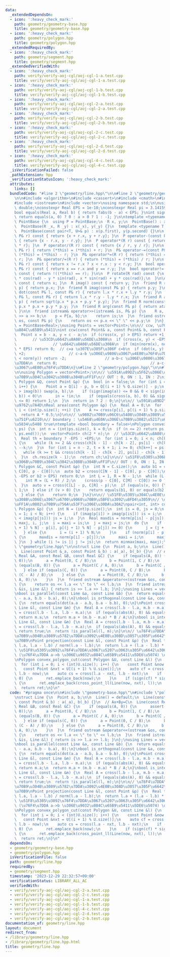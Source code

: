 ```yaml
---
data:
  _extendedDependsOn:
  - icon: ':heavy_check_mark:'
    path: geometry/geometry-base.hpp
    title: geometry/geometry-base.hpp
  - icon: ':heavy_check_mark:'
    path: geometry/polygon.hpp
    title: geometry/polygon.hpp
  _extendedRequiredBy:
  - icon: ':heavy_check_mark:'
    path: geometry/segment.hpp
    title: geometry/segment.hpp
  _extendedVerifiedWith:
  - icon: ':heavy_check_mark:'
    path: verify/verify-aoj-cgl/aoj-cgl-1-a.test.cpp
    title: verify/verify-aoj-cgl/aoj-cgl-1-a.test.cpp
  - icon: ':heavy_check_mark:'
    path: verify/verify-aoj-cgl/aoj-cgl-1-b.test.cpp
    title: verify/verify-aoj-cgl/aoj-cgl-1-b.test.cpp
  - icon: ':heavy_check_mark:'
    path: verify/verify-aoj-cgl/aoj-cgl-2-a.test.cpp
    title: verify/verify-aoj-cgl/aoj-cgl-2-a.test.cpp
  - icon: ':heavy_check_mark:'
    path: verify/verify-aoj-cgl/aoj-cgl-2-b.test.cpp
    title: verify/verify-aoj-cgl/aoj-cgl-2-b.test.cpp
  - icon: ':heavy_check_mark:'
    path: verify/verify-aoj-cgl/aoj-cgl-2-c.test.cpp
    title: verify/verify-aoj-cgl/aoj-cgl-2-c.test.cpp
  - icon: ':heavy_check_mark:'
    path: verify/verify-aoj-cgl/aoj-cgl-2-d.test.cpp
    title: verify/verify-aoj-cgl/aoj-cgl-2-d.test.cpp
  - icon: ':heavy_check_mark:'
    path: verify/verify-aoj-cgl/aoj-cgl-4-c.test.cpp
    title: verify/verify-aoj-cgl/aoj-cgl-4-c.test.cpp
  _isVerificationFailed: false
  _pathExtension: hpp
  _verificationStatusIcon: ':heavy_check_mark:'
  attributes:
    links: []
  bundledCode: "#line 2 \"geometry/line.hpp\"\n\n#line 2 \"geometry/geometry-base.hpp\"\
    \n\n#include <algorithm>\n#include <cassert>\n#include <cmath>\n#include <complex>\n\
    #include <iostream>\n#include <vector>\nusing namespace std;\n\nusing Real = long\
    \ double;\nconstexpr Real EPS = 1e-10;\nconstexpr Real pi = 3.141592653589793238462643383279L;\n\
    bool equals(Real a, Real b) { return fabs(b - a) < EPS; }\nint sign(Real a) {\
    \ return equals(a, 0) ? 0 : a > 0 ? 1 : -1; }\n\ntemplate <typename R>\nstruct\
    \ PointBase {\n  using P = PointBase;\n  R x, y;\n  PointBase() : x(0), y(0) {}\n\
    \  PointBase(R _x, R _y) : x(_x), y(_y) {}\n  template <typename T, typename U>\n\
    \  PointBase(const pair<T, U>& p) : x(p.first), y(p.second) {}\n\n  P operator+(const\
    \ P& r) const { return {x + r.x, y + r.y}; }\n  P operator-(const P& r) const\
    \ { return {x - r.x, y - r.y}; }\n  P operator*(R r) const { return {x * r, y\
    \ * r}; }\n  P operator/(R r) const { return {x / r, y / r}; }\n\n  P& operator+=(const\
    \ P& r) { return (*this) = (*this) + r; }\n  P& operator-=(const P& r) { return\
    \ (*this) = (*this) - r; }\n  P& operator*=(R r) { return (*this) = (*this) *\
    \ r; }\n  P& operator/=(R r) { return (*this) = (*this) / r; }\n\n  bool operator<(const\
    \ P& r) const { return x != r.x ? x < r.x : y < r.y; }\n  bool operator==(const\
    \ P& r) const { return x == r.x and y == r.y; }\n  bool operator!=(const P& r)\
    \ const { return !((*this) == r); }\n\n  P rotate(R rad) const {\n    return {x\
    \ * cos(rad) - y * sin(rad), x * sin(rad) + y * cos(rad)};\n  }\n\n  R real()\
    \ const { return x; }\n  R imag() const { return y; }\n  friend R real(const P&\
    \ p) { return p.x; }\n  friend R imag(const P& p) { return p.y; }\n  friend R\
    \ dot(const P& l, const P& r) { return l.x * r.x + l.y * r.y; }\n  friend R cross(const\
    \ P& l, const P& r) { return l.x * r.y - l.y * r.x; }\n  friend R abs(const P&\
    \ p) { return sqrt(p.x * p.x + p.y * p.y); }\n  friend R norm(const P& p) { return\
    \ p.x * p.x + p.y * p.y; }\n  friend R arg(const P& p) { return atan2(p.y, p.x);\
    \ }\n\n  friend istream& operator>>(istream& is, P& p) {\n    R a, b;\n    is\
    \ >> a >> b;\n    p = P{a, b};\n    return is;\n  }\n  friend ostream& operator<<(ostream&\
    \ os, const P& p) {\n    return os << p.x << \" \" << p.y;\n  }\n};\nusing Point\
    \ = PointBase<Real>;\nusing Points = vector<Point>;\n\n// ccw, \u70B9\u306E\u9032\
    \u884C\u65B9\u5411\nint ccw(const Point& a, const Point& b, const Point& c) {\n\
    \  Point x = b - a, y = c - a;\n  if (cross(x, y) > EPS) return +1;          \
    \       // \u53CD\u6642\u8A08\u56DE\u308A\n  if (cross(x, y) < -EPS) return -1;\
    \                // \u6642\u8A08\u56DE\u308A\n  if (min(norm(x), norm(y)) < EPS\
    \ * EPS) return 0;  // c=a \u307E\u305F\u306F c=b\n  if (dot(x, y) < EPS) return\
    \ +2;                   // c-a-b \u306E\u9806\u3067\u4E00\u76F4\u7DDA\n  if (norm(x)\
    \ < norm(y)) return -2;                 // a-b-c \u306E\u9806\u3067\u4E00\u76F4\
    \u7DDA\n  return 0;                                         // a-c-b \u306E\u9806\
    \u3067\u4E00\u76F4\u7DDA\n}\n#line 2 \"geometry/polygon.hpp\"\n\n#line 4 \"geometry/polygon.hpp\"\
    \n\nusing Polygon = vector<Point>;\n\n// \u591A\u89D2\u5F62\u306E\u5185\u90E8\u306B\
    \u70B9\u304C\u3042\u308B\u304B\uFF1F\n// OUT : 0, ON : 1, IN : 2\nint contains_polygon(const\
    \ Polygon &Q, const Point &p) {\n  bool in = false;\n  for (int i = 0; i < (int)Q.size();\
    \ i++) {\n    Point a = Q[i] - p, b = Q[(i + 1) % Q.size()] - p;\n    if (imag(a)\
    \ > imag(b)) swap(a, b);\n    if (sign(imag(a)) <= 0 && 0 < sign(imag(b)) && sign(cross(a,\
    \ b)) < 0)\n      in = !in;\n    if (equals(cross(a, b), 0) && sign(dot(a, b))\
    \ <= 0) return 1;\n  }\n  return in ? 2 : 0;\n}\n\n// \u591A\u89D2\u5F62\u306E\
    \u9762\u7A4D\nReal area(const Polygon &p) {\n  Real A = 0;\n  for (int i = 0;\
    \ i < (int)p.size(); ++i) {\n    A += cross(p[i], p[(i + 1) % p.size()]);\n  }\n\
    \  return A * 0.5;\n}\n\n// \u9802\u70B9\u96C6\u5408\u304B\u3089\u51F8\u5305\u3092\
    \u751F\u6210\n// boundary : \u5468\u4E0A\u306E\u70B9\u3082\u5217\u6319\u3059\u308B\
    \u5834\u5408 true\ntemplate <bool boundary = false>\nPolygon convex_hull(vector<Point>\
    \ ps) {\n  int n = (int)ps.size(), k = 0;\n  if (n <= 2) return ps;\n  sort(ps.begin(),\
    \ ps.end());\n  vector<Point> ch(2 * n);\n  // \u53CD\u6642\u8A08\u5468\u308A\n\
    \  Real th = boundary ? -EPS : +EPS;\n  for (int i = 0; i < n; ch[k++] = ps[i++])\
    \ {\n    while (k >= 2 && cross(ch[k - 1] - ch[k - 2], ps[i] - ch[k - 1]) < th)\
    \ --k;\n  }\n  for (int i = n - 2, t = k + 1; i >= 0; ch[k++] = ps[i--]) {\n \
    \   while (k >= t && cross(ch[k - 1] - ch[k - 2], ps[i] - ch[k - 1]) < th) --k;\n\
    \  }\n  ch.resize(k - 1);\n  return ch;\n}\n\n// \u51F8\u5305\u306E\u5185\u90E8\
    \u306B\u70B9\u304C\u3042\u308B\u304B\uFF1F\n// OUT : 0, ON : 1, IN : 2\nint contains_convex(const\
    \ Polygon &C, const Point &p) {\n  int N = C.size();\n  auto b1 = cross(C[1] -\
    \ C[0], p - C[0]);\n  auto b2 = cross(C[N - 1] - C[0], p - C[0]);\n  if (b1 <\
    \ -EPS or b2 > EPS) return 0;\n  int L = 1, R = N - 1;\n  while (L + 1 < R) {\n\
    \    int M = (L + R) / 2;\n    (cross(p - C[0], C[M] - C[0]) >= 0 ? R : L) = M;\n\
    \  }\n  auto v = cross(C[L] - p, C[R] - p);\n  if (equals(v, 0)) {\n    return\
    \ 1;\n  } else if (v > 0) {\n    return equals(b1, 0) or equals(b2, 0) ? 1 : 2;\n\
    \  } else {\n    return 0;\n  }\n}\n\n// \u51F8\u5305\u304C\u4E0E\u3048\u3089\u308C\
    \u308B\u306E\u3067\u6700\u9060\u70B9\u5BFE\u3092\u8FD4\u3059\n// \u8FD4\u308A\u5024\
    \uFF1A\u9802\u70B9\u756A\u53F7\u306E\u30DA\u30A2\npair<int, int> convex_polygon_diameter(const\
    \ Polygon &p) {\n  int N = (int)p.size();\n  int is = 0, js = 0;\n  for (int i\
    \ = 1; i < N; i++) {\n    if (imag(p[i]) > imag(p[is])) is = i;\n    if (imag(p[i])\
    \ < imag(p[js])) js = i;\n  }\n  Real maxdis = norm(p[is] - p[js]);\n\n  int maxi,\
    \ maxj, i, j;\n  i = maxi = is;\n  j = maxj = js;\n  do {\n    if (cross(p[(i\
    \ + 1) % N] - p[i], p[(j + 1) % N] - p[j]) >= 0) {\n      j = (j + 1) % N;\n \
    \   } else {\n      i = (i + 1) % N;\n    }\n    if (norm(p[i] - p[j]) > maxdis)\
    \ {\n      maxdis = norm(p[i] - p[j]);\n      maxi = i;\n      maxj = j;\n   \
    \ }\n  } while (i != is || j != js);\n  return minmax(maxi, maxj);\n}\n#line 5\
    \ \"geometry/line.hpp\"\n\nstruct Line {\n  Point a, b;\n\n  Line() = default;\n\
    \  Line(const Point &_a, const Point &_b) : a(_a), b(_b) {}\n  // Ax+By=C\n  Line(const\
    \ Real &A, const Real &B, const Real &C) {\n    if (equals(A, 0)) {\n      assert(!equals(B,\
    \ 0));\n      a = Point(0, C / B);\n      b = Point(1, C / B);\n    } else if\
    \ (equals(B, 0)) {\n      a = Point(C / A, 0);\n      b = Point(C / A, 1);\n \
    \   } else if (equals(C, 0)) {\n      a = Point(0, C / B);\n      b = Point(1,\
    \ (C - A) / B);\n    } else {\n      a = Point(0, C / B);\n      b = Point(C /\
    \ A, 0);\n    }\n  }\n  friend ostream &operator<<(ostream &os, const Line &l)\
    \ {\n    return os << l.a << \" to \" << l.b;\n  }\n  friend istream &operator>>(istream\
    \ &is, Line &l) { return is >> l.a >> l.b; }\n};\nusing Lines = vector<Line>;\n\
    \nbool is_parallel(const Line &a, const Line &b) {\n  return equals(cross(a.b\
    \ - a.a, b.b - b.a), 0);\n}\nbool is_orthogonal(const Line &a, const Line &b)\
    \ {\n  return equals(dot(a.a - a.b, b.a - b.b), 0);\n}\nPoint cross_point_ll(const\
    \ Line &l, const Line &m) {\n  Real A = cross(l.b - l.a, m.b - m.a);\n  Real B\
    \ = cross(l.b - l.a, l.b - m.a);\n  if (equals(abs(A), 0) && equals(abs(B), 0))\
    \ return m.a;\n  return m.a + (m.b - m.a) * B / A;\n}\nbool is_intersect_ll(const\
    \ Line &l, const Line &m) {\n  Real A = cross(l.b - l.a, m.b - m.a);\n  Real B\
    \ = cross(l.b - l.a, l.b - m.a);\n  if (equals(abs(A), 0) && equals(abs(B), 0))\
    \ return true;\n  return !is_parallel(l, m);\n}\n\n// \u76F4\u7DDA\u306B\u9802\
    \u70B9\u304B\u3089\u5782\u7DDA\u3092\u4E0B\u308D\u3057\u305F\u6642\u306E\u4EA4\
    \u70B9\nPoint projection(const Line &l, const Point &p) {\n  Real t = dot(p -\
    \ l.a, l.a - l.b) / norm(l.a - l.b);\n  return l.a + (l.a - l.b) * t;\n}\n\n//\
    \ \u51F8\u5305\u3092\u76F4\u7DDA\u3067\u5207\u3063\u305F\u6642\u306E\u7247\u65B9\
    \ (\u76F4\u7DDA a->b \u306E\u9032\u884C\u65B9\u5411\u5DE6\u5074) \u3092\u8FD4\u3059\
    \nPolygon convex_polygon_cut(const Polygon &U, const Line &l) {\n  Polygon ret;\n\
    \  for (int i = 0; i < (int)U.size(); i++) {\n    const Point &now = U[i];\n \
    \   const Point &nxt = U[(i + 1) % U.size()];\n    auto cf = cross(l.a - now,\
    \ l.b - now);\n    auto cs = cross(l.a - nxt, l.b - nxt);\n    if (sign(cf) >=\
    \ 0) {\n      ret.emplace_back(now);\n    }\n    if (sign(cf) * sign(cs) < 0)\
    \ {\n      ret.emplace_back(cross_point_ll(Line(now, nxt), l));\n    }\n  }\n\
    \  return ret;\n}\n"
  code: "#pragma once\n\n#include \"geometry-base.hpp\"\n#include \"polygon.hpp\"\n\
    \nstruct Line {\n  Point a, b;\n\n  Line() = default;\n  Line(const Point &_a,\
    \ const Point &_b) : a(_a), b(_b) {}\n  // Ax+By=C\n  Line(const Real &A, const\
    \ Real &B, const Real &C) {\n    if (equals(A, 0)) {\n      assert(!equals(B,\
    \ 0));\n      a = Point(0, C / B);\n      b = Point(1, C / B);\n    } else if\
    \ (equals(B, 0)) {\n      a = Point(C / A, 0);\n      b = Point(C / A, 1);\n \
    \   } else if (equals(C, 0)) {\n      a = Point(0, C / B);\n      b = Point(1,\
    \ (C - A) / B);\n    } else {\n      a = Point(0, C / B);\n      b = Point(C /\
    \ A, 0);\n    }\n  }\n  friend ostream &operator<<(ostream &os, const Line &l)\
    \ {\n    return os << l.a << \" to \" << l.b;\n  }\n  friend istream &operator>>(istream\
    \ &is, Line &l) { return is >> l.a >> l.b; }\n};\nusing Lines = vector<Line>;\n\
    \nbool is_parallel(const Line &a, const Line &b) {\n  return equals(cross(a.b\
    \ - a.a, b.b - b.a), 0);\n}\nbool is_orthogonal(const Line &a, const Line &b)\
    \ {\n  return equals(dot(a.a - a.b, b.a - b.b), 0);\n}\nPoint cross_point_ll(const\
    \ Line &l, const Line &m) {\n  Real A = cross(l.b - l.a, m.b - m.a);\n  Real B\
    \ = cross(l.b - l.a, l.b - m.a);\n  if (equals(abs(A), 0) && equals(abs(B), 0))\
    \ return m.a;\n  return m.a + (m.b - m.a) * B / A;\n}\nbool is_intersect_ll(const\
    \ Line &l, const Line &m) {\n  Real A = cross(l.b - l.a, m.b - m.a);\n  Real B\
    \ = cross(l.b - l.a, l.b - m.a);\n  if (equals(abs(A), 0) && equals(abs(B), 0))\
    \ return true;\n  return !is_parallel(l, m);\n}\n\n// \u76F4\u7DDA\u306B\u9802\
    \u70B9\u304B\u3089\u5782\u7DDA\u3092\u4E0B\u308D\u3057\u305F\u6642\u306E\u4EA4\
    \u70B9\nPoint projection(const Line &l, const Point &p) {\n  Real t = dot(p -\
    \ l.a, l.a - l.b) / norm(l.a - l.b);\n  return l.a + (l.a - l.b) * t;\n}\n\n//\
    \ \u51F8\u5305\u3092\u76F4\u7DDA\u3067\u5207\u3063\u305F\u6642\u306E\u7247\u65B9\
    \ (\u76F4\u7DDA a->b \u306E\u9032\u884C\u65B9\u5411\u5DE6\u5074) \u3092\u8FD4\u3059\
    \nPolygon convex_polygon_cut(const Polygon &U, const Line &l) {\n  Polygon ret;\n\
    \  for (int i = 0; i < (int)U.size(); i++) {\n    const Point &now = U[i];\n \
    \   const Point &nxt = U[(i + 1) % U.size()];\n    auto cf = cross(l.a - now,\
    \ l.b - now);\n    auto cs = cross(l.a - nxt, l.b - nxt);\n    if (sign(cf) >=\
    \ 0) {\n      ret.emplace_back(now);\n    }\n    if (sign(cf) * sign(cs) < 0)\
    \ {\n      ret.emplace_back(cross_point_ll(Line(now, nxt), l));\n    }\n  }\n\
    \  return ret;\n}\n"
  dependsOn:
  - geometry/geometry-base.hpp
  - geometry/polygon.hpp
  isVerificationFile: false
  path: geometry/line.hpp
  requiredBy:
  - geometry/segment.hpp
  timestamp: '2023-12-29 22:32:57+09:00'
  verificationStatus: LIBRARY_ALL_AC
  verifiedWith:
  - verify/verify-aoj-cgl/aoj-cgl-2-a.test.cpp
  - verify/verify-aoj-cgl/aoj-cgl-2-c.test.cpp
  - verify/verify-aoj-cgl/aoj-cgl-1-a.test.cpp
  - verify/verify-aoj-cgl/aoj-cgl-1-b.test.cpp
  - verify/verify-aoj-cgl/aoj-cgl-4-c.test.cpp
  - verify/verify-aoj-cgl/aoj-cgl-2-d.test.cpp
  - verify/verify-aoj-cgl/aoj-cgl-2-b.test.cpp
documentation_of: geometry/line.hpp
layout: document
redirect_from:
- /library/geometry/line.hpp
- /library/geometry/line.hpp.html
title: geometry/line.hpp
---
```

